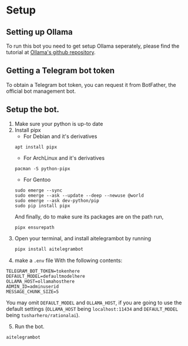 # Setup

## Setting up Ollama
To run this bot you need to get setup Ollama seperately, please find
the tutorial at [Ollama's github repository](https://github.com/ollama/ollama).

## Getting a Telegram bot token
To obtain a Telegram bot token, you can request it from BotFather, the
official bot management bot.

## Setup the bot.

1. Make sure your python is up-to date
2. Install pipx
	- For Debian and it's derivatives
    ```
    apt install pipx
    ```
	- For ArchLinux and it's derivatives
    ```
    pacman -S python-pipx
    ```
	- For Gentoo
    ```
    sudo emerge --sync
    sudo emerge --ask --update --deep --newuse @world
    sudo emerge --ask dev-python/pip
    sudo pip install pipx
    ```
	And finally, do to make sure its packages are on the path run,
	```
	pipx ensurepath
	```
3. Open your terminal, and install aitelegrambot by running
   ```bash
   pipx install aitelegrambot
   ```
4. make a `.env` file With the following contents:

```env
TELEGRAM_BOT_TOKEN=tokenhere
DEFAULT_MODEL=defaultmodelhere
OLLAMA_HOST=ollamahosthere
ADMIN_ID=adminuserid
MESSAGE_CHUNK_SIZE=5
```

You may omit `DEFAULT_MODEL` and `OLLAMA_HOST`, if you are going to
use the default settings (`OLLAMA_HOST` being `localhost:11434` and
`DEFAULT_MODEL` being `tusharhero/rationalai`).

5. Run the bot.

```bash
aitelegrambot
```
